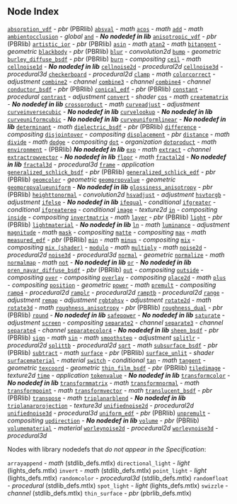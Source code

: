 ## Node Index

  [`absorption_vdf`](MaterialX.PBRSpec.md#node-absorption-vdf) -  *pbr* (PBRlib)
  [`absval`](#node-absval) -  *math*
  [`acos`](#node-acos) -  *math*
  [`add`](#node-add) -  *math*
  [`ambientocclusion`](#node-ambientocclusion) -  *global*
  [`and`](#node-and) -   ***No nodedef in lib***
  [`anisotropic_vdf`](MaterialX.PBRSpec.md#node-anisotropic-vdf) -  *pbr* (PBRlib)
  [`artistic_ior`](MaterialX.PBRSpec.md#node-artistic-ior) -  *pbr* (PBRlib)
  [`asin`](#node-asin) -  *math*
  [`atan2`](#node-atan2) -  *math*
  [`bitangent`](#node-bitangent) -  *geometric*
  [`blackbody`](MaterialX.PBRSpec.md#node-blackbody) -  *pbr* (PBRlib)
  [`blur`](#node-blur) -  *convolution2d*
  [`bump`](#node-bump) -  *geometric*
  [`burley_diffuse_bsdf`](MaterialX.PBRSpec.md#node-burley-diffuse-bsdf) -  *pbr* (PBRlib)
  [`burn`](#node-burn) -  *compositing*
  [`ceil`](#node-ceil) -  *math*
  [`cellnoise1d`](#node-cellnoise1d) -   ***No nodedef in lib***
  [`cellnoise2d`](#node-cellnoise2d) -  *procedural2d*
  [`cellnoise3d`](#node-cellnoise3d) -  *procedural3d*
  [`checkerboard`](#node-checkerboard) -  *procedural2d*
  [`clamp`](#node-clamp) -  *math*
  [`colorcorrect`](#node-colorcorrect) -  *adjustment*
  [`combine2`](#node-combine2) -  *channel*
  [`combine3`](#node-combine3) -  *channel*
  [`combine4`](#node-combine4) -  *channel*
  [`conductor_bsdf`](MaterialX.PBRSpec.md#node-conductor-bsdf) -  *pbr* (PBRlib)
  [`conical_edf`](MaterialX.PBRSpec.md#node-conical-edf) -  *pbr* (PBRlib)
  [`constant`](#node-constant) -  *procedural*
  [`contrast`](#node-contrast) -  *adjustment*
  [`convert`](#node-convert) -  *shader*
  [`cos`](#node-cos) -  *math*
  [`creatematrix`](#node-creatematrix) -   ***No nodedef in lib***
  [`crossproduct`](#node-crossproduct) -  *math*
  [`curveadjust`](#node-curveadjust) -  *adjustment*
  [`curveinversecubic`](#node-curveinversecubic) -   ***No nodedef in lib***
  [`curvelookup`](#node-curvelookup) -   ***No nodedef in lib***
  [`curveuniformcubic`](#node-curveuniformcubic) -   ***No nodedef in lib***
  [`curveuniformlinear`](#node-curveuniformlinear) -   ***No nodedef in lib***
  [`determinant`](#node-determinant) -  *math*
  [`dielectric_bsdf`](MaterialX.PBRSpec.md#node-dielectric-bsdf) -  *pbr* (PBRlib)
  [`difference`](#node-difference) -  *compositing*
  [`disjointover`](#node-disjointover) -  *compositing*
  [`displacement`](#node-displacement) -  *pbr*
  [`distance`](#node-distance) -  *math*
  [`divide`](#node-divide) -  *math*
  [`dodge`](#node-dodge) -  *compositing*
  [`dot`](#node-dot) -  *organization*
  [`dotproduct`](#node-dotproduct) -  *math*
  [`environment`](MaterialX.PBRSpec.md#node-environment) -  (PBRlib)  ***No nodedef in lib***
  [`exp`](#node-exp) -  *math*
  [`extract`](#node-extract) -  *channel*
  [`extractrowvector`](#node-extractrowvector) -   ***No nodedef in lib***
  [`floor`](#node-floor) -  *math*
  [`fractal2d`](#node-fractal2d) -   ***No nodedef in lib***
  [`fractal3d`](#node-fractal3d) -  *procedural3d*
  [`frame`](#node-frame) -  *application*
  [`generalized_schlick_bsdf`](MaterialX.PBRSpec.md#node-generalized-schlick-bsdf) -  *pbr* (PBRlib)
  [`generalized_schlick_edf`](MaterialX.PBRSpec.md#node-generalized-schlick-edf) -  *pbr* (PBRlib)
  [`geomcolor`](#node-geomcolor) -  *geometric*
  [`geompropvalue`](#node-geompropvalue) -  *geometric*
  [`geompropvalueuniform`](#node-geompropvalueuniform) -   ***No nodedef in lib***
  [`glossiness_anisotropy`](MaterialX.PBRSpec.md#node-glossiness-anisotropy) -  *pbr* (PBRlib)
  [`heighttonormal`](#node-heighttonormal) -  *convolution2d*
  [`hsvadjust`](#node-hsvadjust) -  *adjustment*
  [`hsvtorgb`](#node-hsvtorgb) -  *adjustment*
  [`ifelse`](#node-ifelse) -   ***No nodedef in lib***
  [`ifequal`](#node-ifequal) -  *conditional*
  [`ifgreater`](#node-ifgreater) -  *conditional*
  [`ifgreatereq`](#node-ifgreatereq) -  *conditional*
  [`image`](#node-image) -  *texture2d*
  [`in`](#node-in) -  *compositing*
  [`inside`](#node-inside) -  *compositing*
  [`invertmatrix`](#node-invertmatrix) -  *math*
  [`layer`](MaterialX.PBRSpec.md#node-layer) -  *pbr* (PBRlib)
  [`light`](MaterialX.PBRSpec.md#node-light) -  *pbr* (PBRlib)
  [`lightmaterial`](#node-lightmaterial) -   ***No nodedef in lib***
  [`ln`](#node-ln) -  *math*
  [`luminance`](#node-luminance) -  *adjustment*
  [`magnitude`](#node-magnitude) -  *math*
  [`mask`](#node-mask) -  *compositing*
  [`matte`](#node-matte) -  *compositing*
  [`max`](#node-max) -  *math*
  [`measured_edf`](MaterialX.PBRSpec.md#node-measured-edf) -  *pbr* (PBRlib)
  [`min`](#node-min) -  *math*
  [`minus`](#node-minus) -  *compositing*
  [`mix`](#node-mix) -  *compositing*
  [`mix (shader)`](#node-mix-shader) - 
  [`modulo`](#node-modulo) -  *math*
  [`multiply`](#node-multiply) -  *math*
  [`noise2d`](#node-noise2d) -  *procedural2d*
  [`noise3d`](#node-noise3d) -  *procedural3d*
  [`normal`](#node-normal) -  *geometric*
  [`normalize`](#node-normalize) -  *math*
  [`normalmap`](#node-normalmap) -  *math*
  [`not`](#node-not) -   ***No nodedef in lib***
  [`or`](#node-or) -   ***No nodedef in lib***
  [`oren_nayar_diffuse_bsdf`](MaterialX.PBRSpec.md#node-oren-nayar-diffuse-bsdf) -  *pbr* (PBRlib)
  [`out`](#node-out) -  *compositing*
  [`outside`](#node-outside) -  *compositing*
  [`over`](#node-over) -  *compositing*
  [`overlay`](#node-overlay) -  *compositing*
  [`place2d`](#node-place2d) -  *math*
  [`plus`](#node-plus) -  *compositing*
  [`position`](#node-position) -  *geometric*
  [`power`](#node-power) -  *math*
  [`premult`](#node-premult) -  *compositing*
  [`ramp4`](#node-ramp4) -  *procedural2d*
  [`ramplr`](#node-ramplr) -  *procedural2d*
  [`ramptb`](#node-ramptb) -  *procedural2d*
  [`range`](#node-range) -  *adjustment*
  [`remap`](#node-remap) -  *adjustment*
  [`rgbtohsv`](#node-rgbtohsv) -  *adjustment*
  [`rotate2d`](#node-rotate2d) -  *math*
  [`rotate3d`](#node-rotate3d) -  *math*
  [`roughness_anisotropy`](MaterialX.PBRSpec.md#node-roughness-anisotropy) -  *pbr* (PBRlib)
  [`roughness_dual`](MaterialX.PBRSpec.md#node-roughness-dual) -  *pbr* (PBRlib)
  [`round`](#node-round) -   ***No nodedef in lib***
  [`safepower`](#node-safepower) -   ***No nodedef in lib***
  [`saturate`](#node-saturate) -  *adjustment*
  [`screen`](#node-screen) -  *compositing*
  [`separate2`](#node-separate2) -  *channel*
  [`separate3`](#node-separate3) -  *channel*
  [`separate4`](#node-separate4) -  *channel*
  [`separatecolor4`](#node-separatecolor4) -   ***No nodedef in lib***
  [`sheen_bsdf`](MaterialX.PBRSpec.md#node-sheen-bsdf) -  *pbr* (PBRlib)
  [`sign`](#node-sign) -  *math*
  [`sin`](#node-sin) -  *math*
  [`smoothstep`](#node-smoothstep) -  *adjustment*
  [`splitlr`](#node-splitlr) -  *procedural2d*
  [`splittb`](#node-splittb) -  *procedural2d*
  [`sqrt`](#node-sqrt) -  *math*
  [`subsurface_bsdf`](MaterialX.PBRSpec.md#node-subsurface-bsdf) -  *pbr* (PBRlib)
  [`subtract`](#node-subtract) -  *math*
  [`surface`](MaterialX.PBRSpec.md#node-surface) -  *pbr* (PBRlib)
  [`surface_unlit`](#node-surface-unlit) -  *shader*
  [`surfacematerial`](#node-surfacematerial) -  *material*
  [`switch`](#node-switch) -  *conditional*
  [`tan`](#node-tan) -  *math*
  [`tangent`](#node-tangent) -  *geometric*
  [`texcoord`](#node-texcoord) -  *geometric*
  [`thin_film_bsdf`](MaterialX.PBRSpec.md#node-thin-film-bsdf) -  *pbr* (PBRlib)
  [`tiledimage`](#node-tiledimage) -  *texture2d*
  [`time`](#node-time) -  *application*
  [`tokenvalue`](#node-tokenvalue) -   ***No nodedef in lib***
  [`transformcolor`](#node-transformcolor) -   ***No nodedef in lib***
  [`transformmatrix`](#node-transformmatrix) -  *math*
  [`transformnormal`](#node-transformnormal) -  *math*
  [`transformpoint`](#node-transformpoint) -  *math*
  [`transformvector`](#node-transformvector) -  *math*
  [`translucent_bsdf`](MaterialX.PBRSpec.md#node-translucent-bsdf) -  *pbr* (PBRlib)
  [`transpose`](#node-transpose) -  *math*
  [`triplanarblend`](#node-triplanarblend) -   ***No nodedef in lib***
  [`triplanarprojection`](#node-triplanarprojection) -  *texture3d*
  [`unifiednoise2d`](#node-unifiednoise2d) -  *procedural2d*
  [`unifiednoise3d`](#node-unifiednoise3d) -  *procedural3d*
  [`uniform_edf`](MaterialX.PBRSpec.md#node-uniform-edf) -  *pbr* (PBRlib)
  [`unpremult`](#node-unpremult) -  *compositing*
  [`updirection`](#node-updirection) -   ***No nodedef in lib***
  [`volume`](MaterialX.PBRSpec.md#node-volume) -  *pbr* (PBRlib)
  [`volumematerial`](#node-volumematerial) -  *material*
  [`worleynoise2d`](#node-worleynoise2d) -  *procedural2d*
  [`worleynoise3d`](#node-worleynoise3d) -  *procedural3d*

Nodes with library nodedefs that *do not appear in the Specification*:

  `arrayappend` - *math* (stdlib_defs.mtlx)
  `directional_light` - *light* (lights_defs.mtlx)
  `invert` - *math* (stdlib_defs.mtlx)
  `point_light` - *light* (lights_defs.mtlx)
  `randomcolor` - *procedural3d* (stdlib_defs.mtlx)
  `randomfloat` - *procedural* (stdlib_defs.mtlx)
  `spot_light` - *light* (lights_defs.mtlx)
  `swizzle` - *channel* (stdlib_defs.mtlx)
  `thin_surface` - *pbr* (pbrlib_defs.mtlx)
